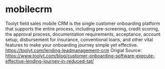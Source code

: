 # mobilecrm
Toolyt field sales mobile CRM is the single customer onboarding platform that supports the entire process, including pre-screening, credit scoring, the approval process, documentation requirements, acceptance, account setup, disbursement for insurance, conventional loans, and other vital features to make your onboarding journey simple yet effective.
https://toolyt.com/lending-leadmanagement-crm
Origial Source: https://www.toolyt.com/blog/customer-onboarding-software-execute-effective-lending-journey-in-reduced-tat/
